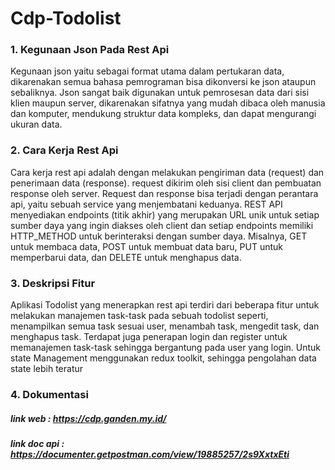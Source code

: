 # Cdp-Todolist

### 1. Kegunaan Json Pada Rest Api
Kegunaan json yaitu sebagai format utama dalam pertukaran data, dikarenakan semua bahasa pemrograman bisa dikonversi ke json ataupun sebaliknya. Json sangat baik digunakan untuk pemrosesan data dari sisi klien maupun server, dikarenakan sifatnya yang mudah dibaca oleh manusia dan komputer, mendukung struktur data kompleks, dan dapat mengurangi ukuran data.

### 2. Cara Kerja Rest Api
Cara kerja rest api adalah dengan melakukan pengiriman data (request) dan penerimaan data (response). request dikirim oleh sisi client dan pembuatan response oleh server. Request dan response bisa terjadi dengan perantara api, yaitu sebuah service yang menjembatani keduanya. REST API menyediakan endpoints (titik akhir) yang merupakan URL unik untuk setiap sumber daya yang ingin diakses oleh client dan setiap endpoints memiliki HTTP_METHOD untuk berinteraksi dengan sumber daya. Misalnya, GET untuk membaca data, POST untuk membuat data baru, PUT untuk memperbarui data, dan DELETE untuk menghapus data. 

### 3. Deskripsi Fitur
Aplikasi Todolist yang menerapkan rest api terdiri dari beberapa fitur untuk melakukan manajemen task-task pada sebuah todolist seperti, menampilkan semua task sesuai user, menambah task, mengedit task, dan menghapus task. Terdapat juga penerapan login dan register untuk memanajemen task-task sehingga bergantung pada user yang login. Untuk state Management menggunakan redux toolkit, sehingga pengolahan data state lebih teratur

### 4. Dokumentasi
#####  link web : https://cdp.ganden.my.id/
##### link doc api : https://documenter.getpostman.com/view/19885257/2s9XxtxEti
